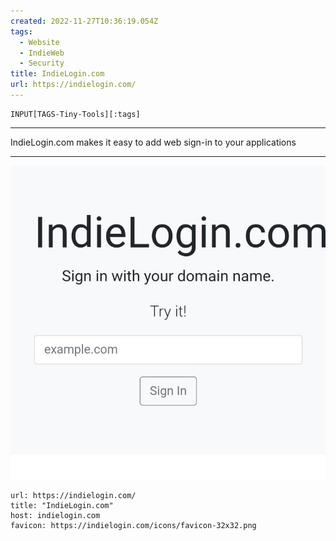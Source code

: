 ```yaml
---
created: 2022-11-27T10:36:19.054Z
tags: 
  - Website
  - IndieWeb
  - Security
title: IndieLogin.com
url: https://indielogin.com/
---
```

```meta-bind
INPUT[TAGS-Tiny-Tools][:tags]
```

___
IndieLogin.com makes it easy to add web sign-in to your applications
___

![](_attachments/indielogin-com.jpg)

```cardlink
url: https://indielogin.com/
title: "IndieLogin.com"
host: indielogin.com
favicon: https://indielogin.com/icons/favicon-32x32.png
```
